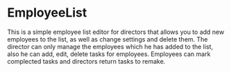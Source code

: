 # EmployeeList

This is a simple employee list editor for directors that allows you to add new employees to the list, as well as change settings and delete them. The director can only manage the employees which he has added to the list, also he can add, edit, delete tasks for employees. Employees can mark complected tasks and directors return tasks to remake.
